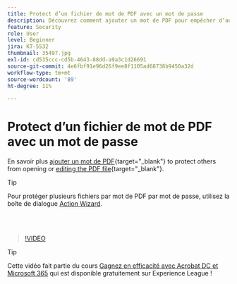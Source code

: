 ```yaml
---
title: Protect d’un fichier de mot de PDF avec un mot de passe
description: Découvrez comment ajouter un mot de PDF pour empêcher d’autres personnes d’ouvrir ou de modifier le fichier
feature: Security
role: User
level: Beginner
jira: KT-5532
thumbnail: 35497.jpg
exl-id: cd535ccc-cd5b-4643-88dd-a9a3c1d26691
source-git-commit: 4e6fbf91e96d26f9ee8f1105ad68738b9450a32d
workflow-type: tm+mt
source-wordcount: '89'
ht-degree: 11%

---
```


# Protect d’un fichier de mot de PDF avec un mot de passe

En savoir plus [ajouter un mot de PDF](https://www.adobe.com/fr/acrobat/online/password-protect-pdf.html){target="_blank"} to protect others from opening or [editing the PDF file](https://www.adobe.com/fr/acrobat/online/pdf-editor.html){target="_blank"}.

>[!TIP]
>
>Pour protéger plusieurs fichiers par mot de PDF par mot de passe, utilisez la boîte de dialogue [Action Wizard](../advanced-tasks/action.md).

<br> 

>[!VIDEO](https://video.tv.adobe.com/v/35497?quality=12&learn=on&hidetitle=true)

>[!TIP]
>
>Cette vidéo fait partie du cours [Gagnez en efficacité avec Acrobat DC et Microsoft 365](https://experienceleague.adobe.com/?recommended=Acrobat-U-1-2021.microsoft365) qui est disponible gratuitement sur Experience League !
